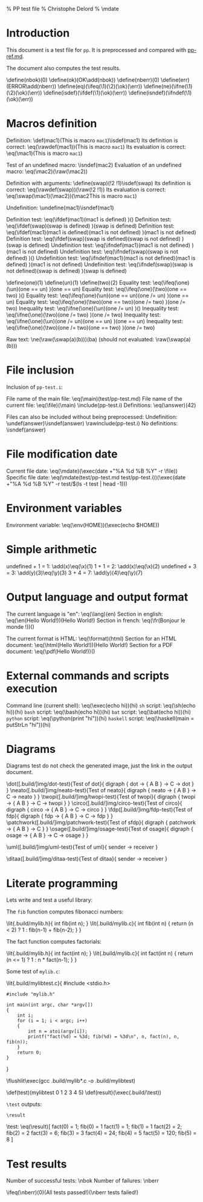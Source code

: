 % PP test file
% Christophe Delord
% \mdate

[pp-ref.md]: pp-ref.md

Introduction
============

This document is a test file for `pp`.
It is preprocessed and compared with [pp-ref.md].

The document also computes the test results.

\define(nbok)(0)    \define(ok)(OK\add(nbok))
\define(nberr)(0)   \define(err)(ERROR\add(nberr))
\define(eq)(\ifeq(\1)(\2)(\ok)(\err))
\define(ne)(\ifne(\1)(\2)(\ok)(\err))
\define(isdef)(\ifdef(\1)(\ok)(\err))
\define(isndef)(\ifndef(\1)(\ok)(\err))

Macros definition
=================

Definition:                         \def(mac1)(This is macro `mac1`)\isdef(mac1)
Its definition is correct:          \eq(\rawdef(mac1))(This is macro `mac1`)
Its evaluation is correct:          \eq(\mac1)(This is macro `mac1`)

Test of an undefined macro:         \isndef(mac2)
Evaluation of an undefined macro:   \eq(\mac2)(\raw(\mac2))

Definition with arguments:          \define(swap)(!2 !1)\isdef(swap)
Its definition is correct:          \eq(\rawdef(swap))(\raw(!2 !1))
Its evaluation is correct:          \eq(\swap(\mac1)(\mac2))(\mac2This is macro `mac1`)

Undefinition:                       \undefine(mac1)\isndef(mac1)

Definition test:                    \eq(\ifdef(mac1)(mac1 is defined)                       )()
Definition test:                    \eq(\ifdef(swap)(swap is defined)                       )(swap is defined)
Definition test:                    \eq(\ifdef(mac1)(mac1 is defined)(mac1 is not defined)  )(mac1 is not defined)
Definition test:                    \eq(\ifdef(swap)(swap is defined)(swap is not defined)  )(swap is defined)
Undefinition test:                  \eq(\ifndef(mac1)(mac1 is not defined)                  )(mac1 is not defined)
Undefinition test:                  \eq(\ifndef(swap)(swap is not defined)                  )()
Undefinition test:                  \eq(\ifndef(mac1)(mac1 is not defined)(mac1 is defined) )(mac1 is not defined)
Undefinition test:                  \eq(\ifndef(swap)(swap is not defined)(swap is defined) )(swap is defined)

\define(one)(1) \define(un)(1) \define(two)(2)
Equality test:                      \eq(\ifeq(\one)(\un)(one == un)                 )(one == un)
Equality test:                      \eq(\ifeq(\one)(\two)(one == two)               )()
Equality test:                      \eq(\ifeq(\one)(\un)(one == un)(one /= un)      )(one == un)
Equality test:                      \eq(\ifeq(\one)(\two)(one == two)(one /= two)   )(one /= two)
Inequality test:                    \eq(\ifne(\one)(\un)(one /= un)                 )()
Inequality test:                    \eq(\ifne(\one)(\two)(one /= two)               )(one /= two)
Inequality test:                    \eq(\ifne(\one)(\un)(one /= un)(one == un)      )(one == un)
Inequality test:                    \eq(\ifne(\one)(\two)(one /= two)(one == two)   )(one /= two)

Raw text:                           \ne(\raw(\swap(a)(b)))(ba) (should not evaluated: \raw(\swap(a)(b)))

File inclusion
==============

Inclusion of `pp-test.i`:

File name of the main file:         \eq(\main)(test/pp-test.md)
File name of the current file:      \eq(\file)(\main)
\include(pp-test.i)
Definitions:                        \eq(\answer)(42)

Files can also be included without being preprocessed:
Undefinition:                       \undef(answer)\isndef(answer)
\rawinclude(pp-test.i)
No definitions:                     \isndef(answer)

File modification date
======================

Current file date:                  \eq(\mdate)(\exec(date +"%A %d %B %Y" -r \file))
Specific file date:                 \eq(\mdate(test/pp-test.md test/pp-test.i))(\exec(date +"%A %d %B %Y" -r test/$(ls -t test | head -1)))

Environment variables
=====================

Environment variable:               \eq(\env(HOME))(\exec(echo $HOME))

Simple arithmetic
=================

undefined + 1 = 1:                  \add(x)\eq(\x)(1)
1 + 1 = 2:                          \add(x)\eq(\x)(2)
undefined + 3 = 3:                  \add(y)(3)\eq(\y)(3)
3 + 4 = 7:                          \add(y)(4)\eq(\y)(7)

Output language and output format
=================================

The current language is "en":       \eq(\lang)(en)
Section in english:                 \eq(\en(Hello World!))(Hello World!)
Section in french:                  \eq(\fr(Bonjour le monde !))()

The current format is HTML:         \eq(\format)(html)
Section for an HTML document:       \eq(\html(Hello World!))(Hello World!)
Section for a PDF document:         \eq(\pdf(Hello World!))()

External commands and scripts execution
=======================================

Command line (current shell):       \eq(\exec(echo hi))(hi)
`sh` script:                        \eq(\sh(echo hi))(hi)
`bash` script:                      \eq(\bash(echo hi))(hi)
`bat` script:                       \eq(\bat(echo hi))(hi)
`python` script:                    \eq(\python(print "hi"))(hi)
`haskell` script:                   \eq(\haskell(main = putStrLn "hi"))(hi)

Diagrams
========

Diagrams test do not check the generated image, just the link in the output document.

\dot([.build/]img/dot-test){Test of dot}{ digraph { dot -> { A B } -> C -> dot } }
\neato([.build/]img/neato-test){Test of neato}{ digraph { neato -> { A B } -> C -> neato } }
\twopi([.build/]img/twopi-test){Test of twopi}{ digraph { twopi -> { A B } -> C -> twopi } }
\circo([.build/]img/circo-test){Test of circo}{ digraph { circo -> { A B } -> C -> circo } }
\fdp([.build/]img/fdp-test){Test of fdp}{ digraph { fdp -> { A B } -> C -> fdp } }
\patchwork([.build/]img/patchwork-test){Test of sfdp}{ digraph { patchwork -> { A B } -> C } }
\osage([.build/]img/osage-test){Test of osage}{ digraph { osage -> { A B } -> C -> osage } }

\uml([.build/]img/uml-test){Test of uml}{ sender -> receiver }

\ditaa([.build/]img/ditaa-test){Test of ditaa}{ sender -> receiver }

Literate programming
====================

Lets write and test a useful library:

The `fib` function computes fibonacci numbers:

\lit{.build/mylib.h}{
    int fib(int n);
}
\lit{.build/mylib.c}{
    int fib(int n)
    {
        return (n < 2) ? 1 : fib(n-1) + fib(n-2);
    }
}

The fact function computes factorials:

\lit{.build/mylib.h}{
    int fact(int n);
}
\lit{.build/mylib.c}{
    int fact(int n)
    {
        return (n <= 1) ? 1 : n * fact(n-1);
    }
}

Some test of `mylib.c`:

\lit{.build/mylibtest.c}{
    #include <stdio.h>

    #include "mylib.h"

    int main(int argc, char *argv[])
    {
        int i;
        for (i = 1; i < argc; i++)
        {
            int n = atoi(argv[i]);
            printf("fact(%d) = %3d; fib(%d) = %3d\n", n, fact(n), n, fib(n));
        }
        return 0;
    }
}

\flushlit\exec(gcc .build/mylib*.c -o .build/mylibtest)

\def(test)(mylibtest 0 1 2 3 4 5)
\def(result)(\exec(.build/\test))

`\test` outputs:

~~~~~~~~~~~~~~~~~~~~~~~~~~~~~~~~~~~~~~~~~~~~~~~~~~~~~~~~~~~~~~~~~~~~
\result
~~~~~~~~~~~~~~~~~~~~~~~~~~~~~~~~~~~~~~~~~~~~~~~~~~~~~~~~~~~~~~~~~~~~

\test:     \eq(\result)[ fact(0) =   1; fib(0) =   1
                         fact(1) =   1; fib(1) =   1
                         fact(2) =   2; fib(2) =   2
                         fact(3) =   6; fib(3) =   3
                         fact(4) =  24; fib(4) =   5
                         fact(5) = 120; fib(5) =   8
                       ]

Test results
============

Number of successful tests:     \nbok
Number of failures:             \nberr

\ifeq(\nberr)(0)(All tests passed!)(\nberr tests failed!)
